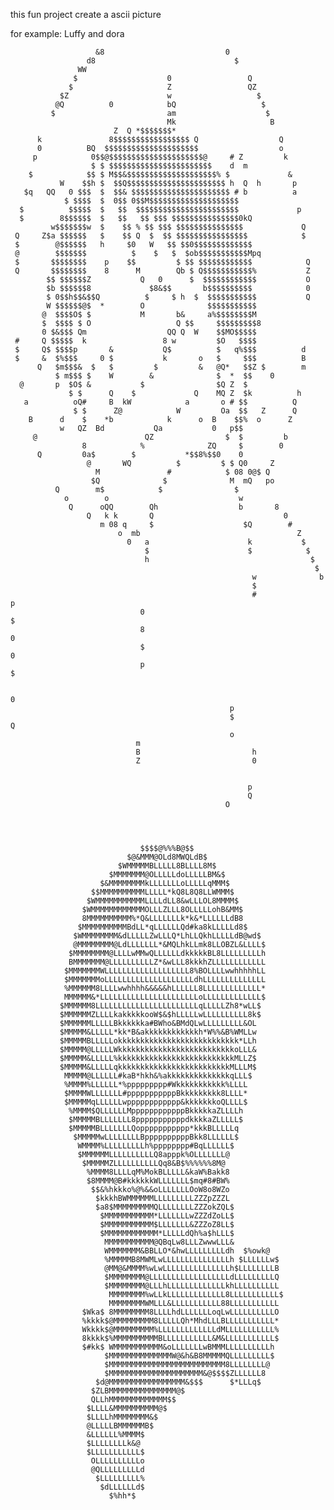 this fun project create a ascii picture

for example: Luffy and dora

                       &8                           0                           
                     d8                               $                         
                   WW                                                           
                  $                    0                 Q                      
                 $                     Z                 QZ                     
               $Z                      w                   $                    
              @Q          0            bQ                   $                   
             $                         am                    $                  
                                       Mk                     B                 
                           Z  Q *$$$$$$$*                                       
          k               8$$$$$$$$$$$$$$$$$ Q                  Q               
          0          BQ  $$$$$$$$$$$$$$$$$$$$$                  o               
         p            0$$@$$$$$$$$$$$$$$$$$$$$$@     # Z         k              
                      $ $ $$$$$$$$$$$$$$$$$$$$$$$    d  m                       
        $            $$ $ M$$&$$$$$$$$$$$$$$$$$$$$% $             &             
               W    $$h $  $$Q$$$$$$$$$$$$$$$$$$$$$$ h  Q  h       p            
       $q   QQ   0 $$$  $  $$& $$$$$$$$$$$$$$$$$$$$$$ # b          a            
                $ $$$$  $  0$$ 0$$M$$$$$$$$$$$$$$$$$$$$                         
      $          $$$$$  $   $$  $$$$$$$$$$$$$$$$$$$$$$$             p           
      $        8$$$$$$  $   $$   $$ $$$ $$$$$$$$$$$$$$$0kQ                      
             w$$$$$$$w  $    $$ % $$ $$$ $$$$$$$$$$$$$$$             Q          
     Q     Z$a $$$$$$   $    $$ Q  $  $$ $$$$$$$$$$$$$$$$            $          
     $        @$$$$$$   h     $0   W   $$ $$0$$$$$$$$$$$$$                      
     @        $$$$$$$          $    $   $  $ob$$$$$$$$$$$Mpq                    
     $       $$$$$$$$    p    $$         $ $$ $$$$$$$$$$$$            Q         
     Q       $$$$$$$$    8      M        Qb $ Q$$$$$$$$$$$%           Z         
            $$ $$$$$$Z           Q   0      $  $$$$$$$$$$$$           O         
            $b $$$$$$8             $8&$$       b$$$$$$$$$$            0         
            $ 0$$h$$&$$Q          $     $ h  $  $$$$$$$$$$$           Q         
            W $$$$$$@$  *        O              $$$$$$$$$$$                     
           @  $$$$O$ $           M       b&     a%$$$$$$$$M                     
           $  $$$$ $ O                   Q $$     $$$$$$$$$8                    
           0 $&$$$ Qm                  QQ Q  W    $$MO$$$$$                     
     #     Q $$$$$  k                 8 w         $O   $$$$                     
     $     Q$ $$$$p       &           Q$          $   q%$$$          d          
     $     &  $%$$$     0 $           k       o   $     $$$          B          
          Q   $m$$$&  $   $         $         &   @Q*   $$Z $        m          
              $ m$$$ $    W        &              $  *  $$    0                 
      @       p  $O$ &           $                $Q Z  $                       
                 $ $      Q    $             Q    MQ Z  $k          h           
       a          oQ#     B  kW            a       o # $$          Q            
                  $ $      Z@            W         Oa  $$   Z      Q            
        B      d    $    *b            k      o  B    $$%  o      Z             
               w   QZ  Bd           Qa           0   p$$                        
         @                        QZ                $  $         b              
                    8            %              ZQ     $        0               
          Q         0a$        $           *$$8%$$0    0                        
                     @       WQ          $         $ $ Q0     Z                 
                       M               #            $ 08 0@$ Q                  
                      $Q              $              M  mQ   po                 
              Q        m$            $                $                         
                o        o                             w                        
                 Q      oQQ        Qh                  b       8                
                     Q   k k       Q                             0              
                        m 08 q     $                    $Q        #             
                            o  mb                                   Z           
                              0   a                      k           $          
                                  $                      $            $         
                                  h                                    $        
                                                                        $       
                                                          w              b      
                                                          $                     
                                                          #               p     
                                 0                                         $    
                                 8                                          0   
                                 $                                          0   
                                 p                                           $  
                                                                                
                                                                              0 
                                                     p                          
                                                     $                         Q
                                                     o                          
                                m                                               
                                B                         h                     
                                Z                         0                     
                                                                                
                                                                                
                                                         p                      
                                                         Q                      
                                                    O                           
                                                    
                                                                                
                                                                                
                                                                                
                                 $$$$@%%%B@$$                                   
                              $@&MMM@OLd8MWQLdB$                                
                            $WMMMMMBLLLLL8BLLLL8M$                              
                          $MMMMMMM@OLLLLLdoLLLLLBM&$                            
                        $&MMMMMMMMkLLLLLLLoLLLLLqMMM$                           
                      $$MMMMMMMMMMLLLLL*kQ8L8Q8LLWMMM$                          
                     $WMMMMMMMMMMMLLLLdLL8&wLLLOL8MMMM$                         
                    $WMMMMMMMMMMMMOLLLZLLL8OLLLLLohB&MM$                        
                    8MMMMMMMMMM%*Q&LLLLLLLk*k&*LLLLLLdB8                        
                   $MMMMMMMMMMBdLL*qLLLLLLQd#ka8kLLLLLd8$                       
                  $WMMMMMMMM&dLLLLLZwLLLQ*LhLLQkhLLLLLdB@wd$                    
                  @MMMMMMMM@LdLLLLLLL*&MQLhkLLmk8LLOBZL&LLLL$                   
                 $MMMMMMMM@LLLLwMMwQLLLLLLdkkkkkBL8LLLLLLLLLh                   
                 BMMMMMMM@LLLLLLLLLLZ*&wLLL8kkkhZLLLLLLLLLLLL                   
                $MMMMMMMWLLLLLLLLLLLLLLLLLLL8%BOLLLLwwhhhhhLL                   
                $MMMMMMMoLLLLLLLLLLLLLLLLLLLLdhLLLLLLLLLLLLLL                   
                %MMMMMM8LLLLwwhhhh&&&&&hLLLLLL8LLLLLLLLLLLLL*                   
                MMMMMM&*LLLLLLLLLLLLLLLLLLLLLLoLLLLLLLLLLLLL$                   
               $MMMMMM8LLLLLLLLLLLLLLLLLLLLLLLqLLLLLZh8*wLL$                    
               $MMMMMMZLLLLkakkkkkooW$&$hLLLLLwLLLLLLLLLL8k$                    
               $MMMMMMLLLLLBkkkkkka#BWho&BMdQLwLLLLLLLLL&OL                     
               $MMMMM&LLLLL*kk*B&akkkkkkkkkkkkh*W%%&B%WMLLw                     
               $MMMMMBLLLLLokkkkkkkkkkkkkkkkkkkkkkkkkkk*LLh                     
               $MMMMM@LLLLLWkkkkkkkkkkkkkkkkkkkkkkkkkkoLLL&                     
               $MMMMM&LLLLL%kkkkkkkkkkkkkkkkkkkkkkkkkkMLLZ$                     
               $MMMMM&LLLLLqkkkkkkkkkkkkkkkkkkkkkkkkkMLLLM$                     
                MMMMM@LLLLLL#kaB*hkh&%akkkkkkkkkkkkkkqLLL$                      
                %MMMM%LLLLLL*%ppppppppp#Wkkkkkkkkkkk%LLLL                       
                $MMMMWLLLLLLL#pppppppppppBkkkkkkkkk8LLLL*                       
                $MMMMMqLLLLLLwpppppppppppp&kkkkkkkoQLLLL$                       
                 %MMMM$QLLLLLLMppppppppppppBkkkkkaZLLLLh                        
                 $MMMMMBLLLLLLL8pppppppppppdkkkkaZLLLLL$                        
                 $MMMMMBLLLLLLLQoppppppppppp*kkkBLLLLLq                         
                  $MMMMMwLLLLLLLLBppppppppppBkk8LLLLLL$                         
                   WMMMM%LLLLLLLLLh%pppppppp#BqLLLLLL$                          
                   $MMMMMMLLLLLLLLLLQ8apppk%OLLLLLLL@                           
                    $MMMMMZLLLLLLLLLLQq8&B$%%%%%%8M@                            
                     %MMMM8LLLLqM%MokBLLLLL&kaW%Bakk8                           
                     $8MMMM@B#kkkkkkWLLLLLLL$mq#8#BW%                           
                      $$&%hkkko%@%&&oLLLLLLLOoW8o8WZo                           
                       $kkkhBWMMMMMMLLLLLLLLLZZZpZZZL                           
                       $a8$MMMMMMMMMQLLLLLLLLZZZokZQL$                          
                        $MMMMMMMMMMM*LLLLLLLwZZZdZoLL$                          
                        $MMMMMMMMMMM$LLLLLLL&ZZZoZ8LL$                          
                        $MMMMMMMMMMMM*LLLLLdQh%a$hLLL$                          
                         MMMMMMMMMMM@QBqLw8LLLZwwwLLL&                          
                         WMMMMMMM&BBLLO*&hwLLLLLLLLLdh  $%owk@                  
                         %MMMMMB8MWMLwLLLLLLLLLLLLLLLh $LLLLLLw$                
                         @MM@&MMMM%wLwLLLLLLLLLLLLLLLh$LLLLLLLLB                
                         $MMMMMMMM@LLLLLLLLLLLLLLLLLLdLLLLLLLLLQ                
                         $MMMMMMMM@LLLhLLLLLLLLLLLLLkhLLLLLLLLLL                
                          MMMMMMMM%wLLkLLLLLLLLLLLLL8LLLLLLLLLLL$               
                          MMMMMMMMWMLLL&LLLLLLLLLLL88LLLLLLLLLLL                
                    $Wka$ 8MMMMMMMM8LLLLhdLLLLLLLoqLwLLLLLLLLLLO                
                    %kkkk$@MMMMMMMMM8LLLLLQh*MhdLLLBLLLLLLLLLLL*                
                    Wkkkk$@MMMMMMMMM%LLLLLLLLLLLLLdMLLLLLLLLLLL%                
                    8kkkk$%MMMMMMMMMMBLLLLLLLLLLL&M&LLLLLLLLLLL$                
                    $#kk$ WMMMMMMMMMMM&oLLLLLLLwBMMMLLLLLLLLLLh                 
                         $MMMMMMMMMMMMMMW@&h&B8MMMMMQLLLLLLLLL$                 
                         $MMMMMMMMMMMMMMMMMMMMMMMMMM8LLLLLLLL@                  
                         $MMMMMMMMMMMMMMMMMMMMM&@$$$$ZLLLLLL8                   
                       $d@MMMMMMMMMMMMMMMMM&$$$      $*LLLq$                    
                      $ZLBMMMMMMMMMMMMMMM@$                                     
                      QLLhMMMMMMMMMMMMM$$                                       
                     $LLLL&MMMMMMMMMM@$                                         
                     $LLLLhMMMMMMMM&$                                           
                     @LLLLLBMMMMMMB$                                            
                     &LLLLLL%MMMM$                                              
                     $LLLLLLLLk&@                                               
                     $LLLLLLLLLLL$                                              
                      OLLLLLLLLLLo                                              
                      @QLLLLLLLLLd                                              
                       $LLLLLLLLL%                                              
                        $dLLLLLLd$                                              
                          $%hh*$                                                
                                                                                
                                                                                
